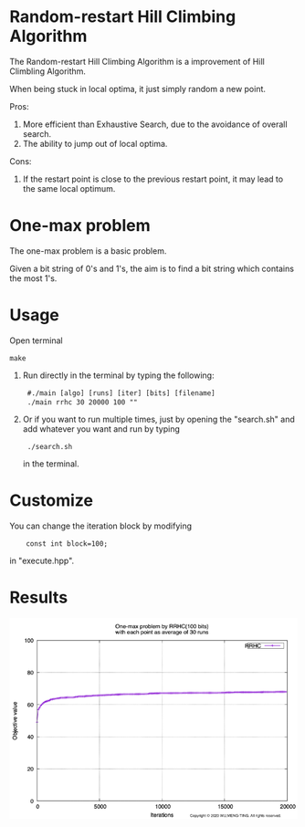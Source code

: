 # Random-restart Hill Climbing Algorithm

The Random-restart Hill Climbing Algorithm is a improvement of Hill Climbling Algorithm.

When being stuck in local optima, it just simply random a new point.

Pros:
1. More efficient than Exhaustive Search, due to the avoidance of overall search.
2. The ability to jump out of local optima.

Cons:
1. If the restart point is close to the previous restart point, it may lead to the same local optimum.

# One-max problem

The one-max problem is a basic problem.

Given a bit string of  0's and 1's, the aim is to find a bit string which contains the most 1's.

# Usage

Open terminal

    make
    
1. Run directly in the terminal by typing the following:

        #./main [algo] [runs] [iter] [bits] [filename]
        ./main rrhc 30 20000 100 ""
    
2. Or if you want to run multiple times, just by opening the "search.sh" and add whatever you want and run by typing


        ./search.sh
    in the terminal.
    
# Customize

You can change the iteration block by modifying 

        const int block=100;
in "execute.hpp".

# Results

![alt text](https://github.com/MarttiWu/random-restart-hill-climbing-one-max/blob/master/RRHC_one_max.png)

